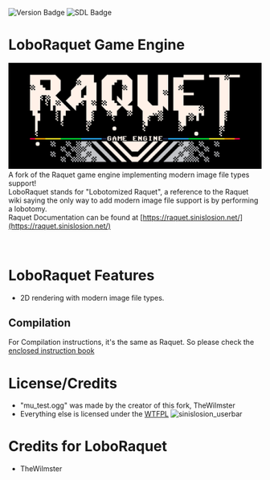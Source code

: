 ![Version Badge](https://img.shields.io/badge/Pre_Release-1.1.0-%2365aaff) ![SDL Badge](https://img.shields.io/badge/Backend-SDL2-%23dd6fff)<br>
# LoboRaquet Game Engine
![Raquet Game Engine -- Logo by Chris S.](https://raw.githubusercontent.com/Sinislosion/Raquet/refs/heads/master/raquetlogo.png)<br>
A fork of the Raquet game engine implementing modern image file types support!<br>
LoboRaquet stands for "Lobotomized Raquet", a reference to the Raquet wiki saying the only way to add modern image file support is by performing a lobotomy.<br>
Raquet Documentation can be found at [https://raquet.sinislosion.net/](https://raquet.sinislosion.net/)<br>
<br><br>

# LoboRaquet Features
- 2D rendering with modern image file types.

## Compilation
For Compilation instructions, it's the same as Raquet. So please check the [enclosed instruction book](https://raquet.sinislosion.net/v1x/Compilation/)

# License/Credits
- "mu_test.ogg" was made by the creator of this fork, TheWilmster<br>
- Everything else is licensed under the [WTFPL](http://www.wtfpl.net/about/)
![sinislosion_userbar](https://github.com/Sinislosion/Raquet/assets/144758323/def817b8-65ae-451c-ab79-ace6702e44ae)

# Credits for LoboRaquet
- TheWilmster